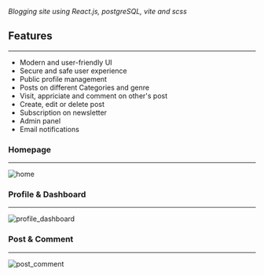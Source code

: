 *Blogging site using React.js, postgreSQL, vite and scss*

## Features
---
-   Modern and user-friendly UI
-   Secure and safe user experience
-   Public profile management
-   Posts on different Categories and genre
-   Visit, appriciate and comment on other's post  
-   Create, edit or delete post
-   Subscription on newsletter
-   Admin panel
-   Email notifications

### Homepage
---

![home](/Assets/home.gif)

### Profile & Dashboard
---

![profile_dashboard](/Assets/profile_dashboard.gif)

### Post & Comment
---

![post_comment](/Assets/post_comment.gif)